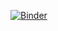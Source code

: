 
[![Binder](https://mybinder.org/badge_logo.svg)](https://mybinder.org/v2/gh/AliAlkadhim/torchQN/HEAD?labpath=JupyterBook)
